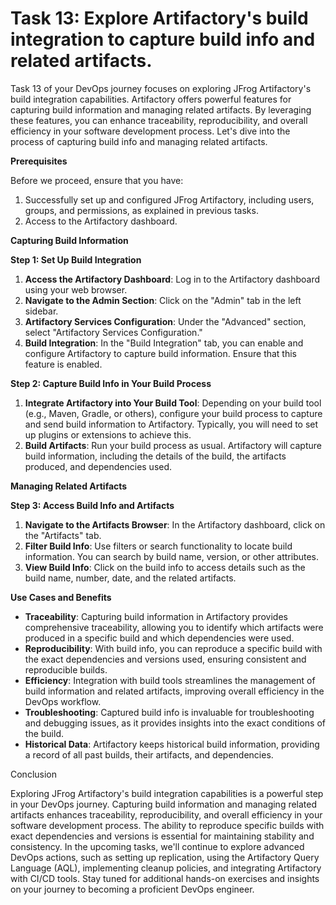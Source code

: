 # Task 13: Explore Artifactory's build integration to capture build info and related artifacts.

Task 13 of your DevOps journey focuses on exploring JFrog Artifactory's build integration capabilities. Artifactory offers powerful features for capturing build information and managing related artifacts. By leveraging these features, you can enhance traceability, reproducibility, and overall efficiency in your software development process. Let's dive into the process of capturing build info and managing related artifacts.

**Prerequisites**

Before we proceed, ensure that you have:

1. Successfully set up and configured JFrog Artifactory, including users, groups, and permissions, as explained in previous tasks.
2. Access to the Artifactory dashboard.

**Capturing Build Information**

**Step 1: Set Up Build Integration**

1. **Access the Artifactory Dashboard**: Log in to the Artifactory dashboard using your web browser.
2. **Navigate to the Admin Section**: Click on the "Admin" tab in the left sidebar.
3. **Artifactory Services Configuration**: Under the "Advanced" section, select "Artifactory Services Configuration."
4. **Build Integration**: In the "Build Integration" tab, you can enable and configure Artifactory to capture build information. Ensure that this feature is enabled.

**Step 2: Capture Build Info in Your Build Process**

1. **Integrate Artifactory into Your Build Tool**: Depending on your build tool (e.g., Maven, Gradle, or others), configure your build process to capture and send build information to Artifactory. Typically, you will need to set up plugins or extensions to achieve this.
2. **Build Artifacts**: Run your build process as usual. Artifactory will capture build information, including the details of the build, the artifacts produced, and dependencies used.

**Managing Related Artifacts**

**Step 3: Access Build Info and Artifacts**

1. **Navigate to the Artifacts Browser**: In the Artifactory dashboard, click on the "Artifacts" tab.
2. **Filter Build Info**: Use filters or search functionality to locate build information. You can search by build name, version, or other attributes.
3. **View Build Info**: Click on the build info to access details such as the build name, number, date, and the related artifacts.

**Use Cases and Benefits**

- **Traceability**: Capturing build information in Artifactory provides comprehensive traceability, allowing you to identify which artifacts were produced in a specific build and which dependencies were used.
- **Reproducibility**: With build info, you can reproduce a specific build with the exact dependencies and versions used, ensuring consistent and reproducible builds.
- **Efficiency**: Integration with build tools streamlines the management of build information and related artifacts, improving overall efficiency in the DevOps workflow.
- **Troubleshooting**: Captured build info is invaluable for troubleshooting and debugging issues, as it provides insights into the exact conditions of the build.
- **Historical Data**: Artifactory keeps historical build information, providing a record of all past builds, their artifacts, and dependencies.

Conclusion

Exploring JFrog Artifactory's build integration capabilities is a powerful step in your DevOps journey. Capturing build information and managing related artifacts enhances traceability, reproducibility, and overall efficiency in your software development process. The ability to reproduce specific builds with exact dependencies and versions is essential for maintaining stability and consistency. In the upcoming tasks, we'll continue to explore advanced DevOps actions, such as setting up replication, using the Artifactory Query Language (AQL), implementing cleanup policies, and integrating Artifactory with CI/CD tools. Stay tuned for additional hands-on exercises and insights on your journey to becoming a proficient DevOps engineer.